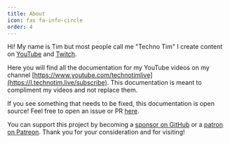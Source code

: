 ```yaml
---
title: About
icon: fas fa-info-circle
order: 4
---
```


Hi!  My name is Tim but most people call me "Techno Tim"  I create content on [YouTube](https://www.youtube.com/technotimlive) and [Twitch](https://twitch.tv/technotim).  

Here you will find all the documentation for my YouTube videos on my channel [https://www.youtube.com/technotimlive](https://l.technotim.live/subscribe).  This documentation is meant to compliment my videos and not replace them.

If you see something that needs to be fixed, this documentation is open source!  Feel free to open an issue or PR [here](https://github.com/techno-tim/techno-tim.github.io).

You can support this project by becoming a [sponsor on GitHub](https://github.com/sponsors/timothystewart6) or a [patron on Patreon](https://www.patreon.com/technotim).  Thank you for your consideration and for visiting!